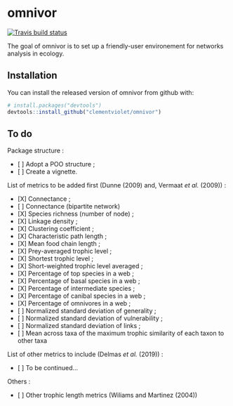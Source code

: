 
<!-- README.md is generated from README.Rmd. Please edit that file -->
omnivor
=======

[![Travis build status](https://travis-ci.org/clementviolet/omnivor.svg?branch=master)](https://travis-ci.org/clementviolet/omnivor)

The goal of omnivor is to set up a friendly-user environement for networks analysis in ecology.

Installation
------------

You can install the released version of omnivor from github with:

``` r
# install.packages("devtools")
devtools::install_github("clementviolet/omnivor")
```

To do
-----

Package structure :

-   \[ \] Adopt a POO structure ;
-   \[ \] Create a vignette.

List of metrics to be added first (Dunne (2009) and, Vermaat *et al.* (2009)) :

-   \[X\] Connectance ;
-   \[ \] Connectance (bipartite network)
-   \[X\] Species richness (number of node) ;
-   \[X\] Linkage density ;
-   \[X\] Clustering coefficient ;
-   \[X\] Characteristic path length ;
-   \[X\] Mean food chain length ;
-   \[X\] Prey-averaged trophic level ;
-   \[X\] Shortest trophic level ;
-   \[X\] Short-weighted trophic level averaged ;
-   \[X\] Percentage of top species in a web ;
-   \[X\] Percentage of basal species in a web ;
-   \[X\] Percentage of intermediate species ;
-   \[X\] Percentage of canibal species in a web ;
-   \[X\] Percentage of omnivores in a web ;
-   \[ \] Normalized standard deviation of generality ;
-   \[ \] Normalized standard deviation of vulnerability ;
-   \[ \] Normalized standard deviation of links ;
-   \[ \] Mean across taxa of the maximum trophic similarity of each taxon to other taxa

List of other metrics to include (Delmas *et al.* (2019)) :

-   \[ \] To be continued...

Others :

-   \[ \] Other trophic length metrics (Wiliams and Martinez (2004))
